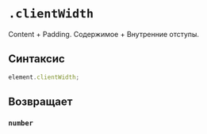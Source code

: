 # `.clientWidth`

Content + Padding. Содержимое + Внутренние отступы.

## Синтаксис

```js
element.clientWidth;
```

## Возвращает

### `number`

